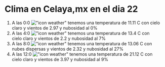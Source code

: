 # Clima en Celaya,mx en el dia 22

1. A las 0:0 !["icon weather"](http://openweathermap.org/img/w/01n.png) tenemos una temperatura de 11.11 C con cielo claro y  vientos de 2.97 y nubosidad al 0%
1. A las 4:0 !["icon weather"](http://openweathermap.org/img/w/01n.png) tenemos una temperatura de 13.4 C con cielo claro y  vientos de 2.2 y nubosidad al 7%
1. A las 8:0 !["icon weather"](http://openweathermap.org/img/w/03d.png) tenemos una temperatura de 13.06 C con nubes dispersas y  vientos de 2.32 y nubosidad al 27%
1. A las 12:0 !["icon weather"](http://openweathermap.org/img/w/01d.png) tenemos una temperatura de 21.12 C con cielo claro y  vientos de 3.97 y nubosidad al 9%
